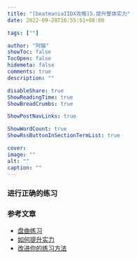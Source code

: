 ```yaml
---
title: "[beatmaniaIIDX攻略]5.提升整体实力"
date: 2022-09-28T16:55:51+08:00

tags: [""]

author: "阿猫"
showToc: false
TocOpen: false
hidemeta: false
comments: true
description: ""

disableShare: true
ShowReadingTime: true
ShowBreadCrumbs: true

ShowPostNavLinks: true

ShowWordCount: true
ShowRssButtonInSectionTermList: true

cover:
image: ""
alt: ""
caption: ""
---
```

### 进行正确的练习


### 参考文章
* [盘曲练习](https://the-safari.com/2555)
* [如何提升实力](https://the-safari.com/2559)
* [改进你的练习方法](https://silent.hatenadiary.com/entry/2021/09/25/005708)